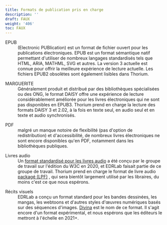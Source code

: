 ```yaml
---
title: Formats de publication pris en charge
description: ''
draft: FAUX
weight: '406'
toc: FAUX
---
```


<dl>
<dt>EPUB</dt>
<dd>(Electronic PUBlication) est un format de fichier ouvert pour les publications électroniques. EPUB est un format sémantique natif permettant d'utiliser de nombreux langages standardisés tels que HTML, ARIA, MATHML, SVG et autres. La version 3 actuelle est connue pour offrir la meilleure expérience de lecture actuelle. Les fichiers EPUB2 obsolètes sont également lisibles dans Thorium.  </dd>
</dl>

<dl>
<dt>MARGUERITE</dt>
<dd>Généralement produit et distribué par des bibliothèques spécialisées ou des ONG, le format DAISY offre une expérience de lecture considérablement améliorée pour les livres électroniques qui ne sont pas disponibles en EPUB3. Thorium prend en charge la lecture des formats DAISY 3 et 2.02, à la fois en texte seul, en audio seul et en texte et audio synchronisés.</dd>
</dl>
<dl>
<dt>PDF</dt>
<dd> malgré un manque notoire de flexibilité (pas d'option de redistribution) et d'accessibilité, de nombreux livres électroniques ne sont encore disponibles qu'en PDF, notamment dans les bibliothèques publiques. </dd>
</dl>
<dl>
<dt>Livres audio</dt>
<dd> Un <a href="https://www.w3.org/TR/audiobooks/">format standardisé pour les livres audio</a> a été conçu par le groupe de travail sur l'édition du W3C en 2020, et EDRLab faisait partie de ce groupe de travail. Thorium prend en charge le format de livre audio <a href="https://www.w3.org/TR/lpf/">packagé (LPF)</a> , qui sera bientôt largement utilisé par les libraires, du moins c'est ce que nous espérons. </dd>
</dl>
<dl>
<dt>Récits visuels</dt>
<dd> EDRLab a conçu un format standard pour les bandes dessinées, les mangas, les webtoons et d'autres styles d'œuvres numériques basés sur des séquences d'images. <a href="https://www.edrlab.org/open-standards/">Divina</a> est le nom de ce format. Il s'agit encore d'un format expérimental, et nous espérons que les éditeurs le mettront à l'échelle en 2021+. </dd>
</dl>
